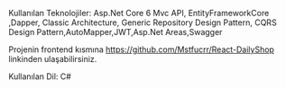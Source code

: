 Kullanılan Teknolojiler: Asp.Net Core 6 Mvc API, EntityFrameworkCore ,Dapper, Classic Architecture,
Generic Repository Design Pattern, CQRS Design Pattern,AutoMapper,JWT,Asp.Net Areas,Swagger

Projenin frontend kısmına https://github.com/Mstfucrr/React-DailyShop linkinden ulaşabilirsiniz.

Kullanılan Dil: C#
